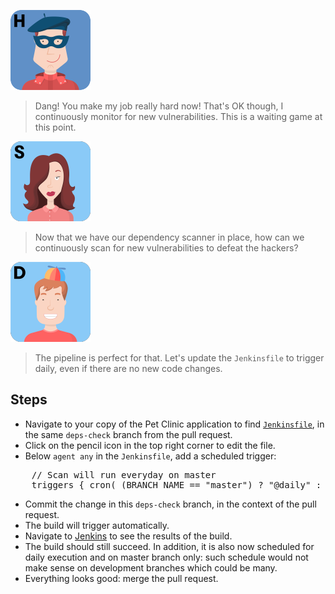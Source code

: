 ![Hal](../../assets/yellow-belt-devops-dojo/shift-security-left/hal.png)

> Dang! You make my job really hard now! That's OK though, I continuously monitor for new vulnerabilities.
> This is a waiting game at this point.  

![Selma](../../assets/yellow-belt-devops-dojo/shift-security-left/selma.png)

> Now that we have our dependency scanner in place, how can we continuously scan for new vulnerabilities to defeat the hackers?

![Dan](../../assets/yellow-belt-devops-dojo/shift-security-left/dan.png)

> The pipeline is perfect for that. Let's update the `Jenkinsfile` to trigger daily, even if there are no new code changes.

## Steps

* Navigate to your copy of the Pet Clinic application to find
  [`Jenkinsfile`](https://[[HOST_SUBDOMAIN]]-9876-[[KATACODA_HOST]].environments.katacoda.com/#jenkinsfile),
  in the same `deps-check` branch from the pull request.
* Click on the pencil icon in the top right corner to edit the file.
* Below `agent any` in the `Jenkinsfile`, add a scheduled trigger:

<pre class="file" data-target="clipboard">
    // Scan will run everyday on master
    triggers { cron( (BRANCH_NAME == "master") ? "@daily" : "" ) }
</pre>

* Commit the change in this `deps-check` branch, in the context of the pull request.
* The build will trigger automatically.
* Navigate to <a href="https://[[HOST_SUBDOMAIN]]-8080-[[KATACODA_HOST]].environments.katacoda.com/blue/organizations/jenkins/pet-clinic/activity" target="jenkins">Jenkins</a> to see the results of the build.
* The build should still succeed. In addition, it is also now scheduled for daily execution and on master branch only: such schedule would not make sense on development branches which could be many.
* Everything looks good: merge the pull request.
